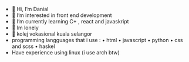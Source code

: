 - 👋 Hi, I’m Danial 
- 👀 I’m interested in front end development
- 🌱 I’m currently learning C+ , react and javaskript 
- 💞️ Im lonely 
- 🏫 kolej vokasional kuala selangor
- programming langguages that i use :
  • html 
  • javascript 
  • python 
  • css and scss
  • haskel 
- Have experience using linux 
  (i use arch btw)
